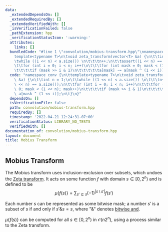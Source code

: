 ```yaml
---
data:
  _extendedDependsOn: []
  _extendedRequiredBy: []
  _extendedVerifiedWith: []
  _isVerificationFailed: false
  _pathExtension: hpp
  _verificationStatusIcon: ':warning:'
  attributes:
    links: []
  bundledCode: "#line 1 \"convolution/mobius-transform.hpp\"\nnamespace conv {\n\t\
    template<typename T>\n\tvoid zeta_transform(vector<T> &a) {\n\t\tint n = 1;\n\t\
    \twhile ((1 << n) < a.size()) \n\t\t\tn++;\n\t\tassert((1 << n) == a.size());\n\
    \t\tfor (int i = 0; i < n; i++)\n\t\t\tfor (int mask = 0; mask < (1 << n); mask++)\n\
    \t\t\t\tif (mask >> i & 1)\n\t\t\t\t\ta[mask] -= a[mask ^ (1 << i)];\n\t}\n}\n"
  code: "namespace conv {\n\ttemplate<typename T>\n\tvoid zeta_transform(vector<T>\
    \ &a) {\n\t\tint n = 1;\n\t\twhile ((1 << n) < a.size()) \n\t\t\tn++;\n\t\tassert((1\
    \ << n) == a.size());\n\t\tfor (int i = 0; i < n; i++)\n\t\t\tfor (int mask =\
    \ 0; mask < (1 << n); mask++)\n\t\t\t\tif (mask >> i & 1)\n\t\t\t\t\ta[mask] -=\
    \ a[mask ^ (1 << i)];\n\t}\n}"
  dependsOn: []
  isVerificationFile: false
  path: convolution/mobius-transform.hpp
  requiredBy: []
  timestamp: '2022-04-21 12:24:31-07:00'
  verificationStatus: LIBRARY_NO_TESTS
  verifiedWith: []
documentation_of: convolution/mobius-transform.hpp
layout: document
title: Mobius Transform
---
```


## Mobius Transform

The Mobius transform uses inclusion-exclusion over subsets, which undoes the [Zeta transform](https://dutinmeow.github.io/library/convolution/zeta-transform.hpp). It acts on some function $f$ with domain $s \in [0, 2^n)$ and is defined to be 
$$
\mu \{f(s)\} = \sum_{s' \subseteq s} (-1)^{|s \setminus s'|}f(s')
$$

Each number $s$ can be represented as some bitwise mask; a number $s'$ is a subset of $s$ if and only if $s' \& s = s$, where "$\&$" denotes [bitwise and](https://en.wikipedia.org/wiki/Bitwise_operation#AND). 

$\mu \{f(s)\}$ can be computed for all $s \in [0, 2^n)$ in $\mathcal{O}(n2^n)$, using a process similar to the Zeta transform.